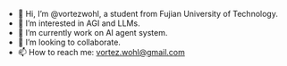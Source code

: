 - 👋 Hi, I’m @vortezwohl, a student from Fujian University of Technology.
- 👀 I’m interested in AGI and LLMs.
- 🌱 I’m currently work on AI agent system.
- 💞️ I’m looking to collaborate. 
- 📫 How to reach me: vortez.wohl@gmail.com

<!--
**vortezwohl/vortezwohl** is a ✨ _special_ ✨ repository because its `README.md` (this file) appears on your GitHub profile.

Here are some ideas to get you started:

- 🔭 I’m currently working on ...
- 🌱 I’m currently learning ...
- 👯 I’m looking to collaborate on ...
- 🤔 I’m looking for help with ...
- 💬 Ask me about ...
- 📫 How to reach me: ...
- 😄 Pronouns: ...
- ⚡ Fun fact: ...
-->
